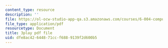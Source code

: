 ```yaml
---
content_type: resource
description: ''
file: https://ol-ocw-studio-app-qa.s3.amazonaws.com/courses/6-004-computation-structures-spring-2017/dfe8ac42644871ccf6889139f2d600b5_ckZo366TWGk.pdf
file_type: application/pdf
resourcetype: Document
title: 3play pdf file
uid: dfe8ac42-6448-71cc-f688-9139f2d600b5
---
```


